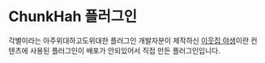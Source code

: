ChunkHah 플러그인
===
각별이라는 아주위대하고도위대한 플러그인 개발자분이 제작하신 
[이웃집 야생](https://www.youtube.com/watch?v=RbS_oqxLjaQ)이란 컨텐츠에 사용된 플러그인이 배포가 안되있어서
직접 만든 플러그인입니다.
